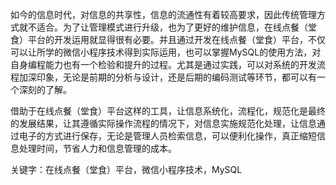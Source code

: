 如今的信息时代，对信息的共享性，信息的流通性有着较高要求，因此传统管理方式就不适合。为了让管理模式进行升级，也为了更好的维护信息，在线点餐（堂食）平台的开发运用就显得很有必要。并且通过开发在线点餐（堂食）平台，不仅可以让所学的微信小程序技术得到实际运用，也可以掌握MySQL的使用方法，对自身编程能力也有一个检验和提升的过程。尤其是通过实践，可以对系统的开发流程加深印象，无论是前期的分析与设计，还是后期的编码测试等环节，都可以有一个深刻的了解。

借助于在线点餐（堂食）平台这样的工具，让信息系统化，流程化，规范化是最终的发展结果，让其遵循实际操作流程的情况下，对信息实施规范化处理，让信息通过电子的方式进行保存，无论是管理人员检索信息，可以便利化操作，真正缩短信息处理时间，节省人力和信息管理的成本。

关键字：在线点餐（堂食）平台，微信小程序技术，MySQL
